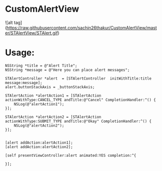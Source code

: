 # CustomAlertView


![alt tag] (https://raw.githubusercontent.com/sachin26thakur/CustomAlertView/master/STAlertView/STAlert.gif)


# Usage:

    
    
    NSString *title = @"Alert Title";
    NSString *message = @"Here you can place alert messages";
    
    STAlertController *alert  = [STAlertController  initWithTitle:title message:message];
    alert.buttonStackAxis = _buttonStackAxis;
    
    STAlertAction *alertAction1 = [STAlertAction actionWithType:CANCEL_TYPE andTitle:@"Cancel" CompletionHandler:^() {
        NSLog(@"alertAction1");
    }];
    
    STAlertAction *alertAction2 = [STAlertAction actionWithType:SUBMIT_TYPE andTitle:@"Okay" CompletionHandler:^() {
        NSLog(@"alertAction2");
    }];
    
    
    [alert addAction:alertAction1];
    [alert addAction:alertAction2];
    
    [self presentViewController:alert animated:YES completion:^{

    }];
